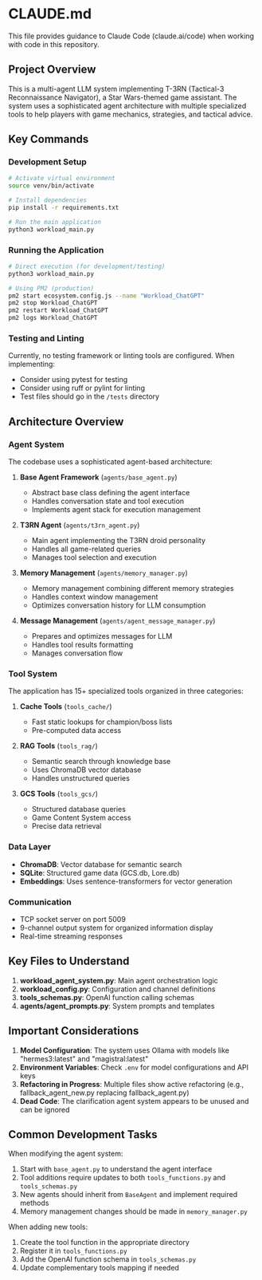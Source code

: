 # CLAUDE.md

This file provides guidance to Claude Code (claude.ai/code) when working with code in this repository.

## Project Overview

This is a multi-agent LLM system implementing T-3RN (Tactical-3 Reconnaissance Navigator), a Star Wars-themed game assistant. The system uses a sophisticated agent architecture with multiple specialized tools to help players with game mechanics, strategies, and tactical advice.

## Key Commands

### Development Setup
```bash
# Activate virtual environment
source venv/bin/activate

# Install dependencies
pip install -r requirements.txt

# Run the main application
python3 workload_main.py
```

### Running the Application
```bash
# Direct execution (for development/testing)
python3 workload_main.py

# Using PM2 (production)
pm2 start ecosystem.config.js --name "Workload_ChatGPT"
pm2 stop Workload_ChatGPT
pm2 restart Workload_ChatGPT
pm2 logs Workload_ChatGPT
```

### Testing and Linting
Currently, no testing framework or linting tools are configured. When implementing:
- Consider using pytest for testing
- Consider using ruff or pylint for linting
- Test files should go in the `/tests` directory

## Architecture Overview

### Agent System
The codebase uses a sophisticated agent-based architecture:

1. **Base Agent Framework** (`agents/base_agent.py`)
   - Abstract base class defining the agent interface
   - Handles conversation state and tool execution
   - Implements agent stack for execution management

2. **T3RN Agent** (`agents/t3rn_agent.py`)
   - Main agent implementing the T3RN droid personality
   - Handles all game-related queries
   - Manages tool selection and execution

3. **Memory Management** (`agents/memory_manager.py`)
   - Memory management combining different memory strategies
   - Handles context window management
   - Optimizes conversation history for LLM consumption

4. **Message Management** (`agents/agent_message_manager.py`)
   - Prepares and optimizes messages for LLM
   - Handles tool results formatting
   - Manages conversation flow

### Tool System
The application has 15+ specialized tools organized in three categories:

1. **Cache Tools** (`tools_cache/`)
   - Fast static lookups for champion/boss lists
   - Pre-computed data access

2. **RAG Tools** (`tools_rag/`)
   - Semantic search through knowledge base
   - Uses ChromaDB vector database
   - Handles unstructured queries

3. **GCS Tools** (`tools_gcs/`)
   - Structured database queries
   - Game Content System access
   - Precise data retrieval

### Data Layer
- **ChromaDB**: Vector database for semantic search
- **SQLite**: Structured game data (GCS.db, Lore.db)
- **Embeddings**: Uses sentence-transformers for vector generation

### Communication
- TCP socket server on port 5009
- 9-channel output system for organized information display
- Real-time streaming responses

## Key Files to Understand

1. **workload_agent_system.py**: Main agent orchestration logic
2. **workload_config.py**: Configuration and channel definitions
3. **tools_schemas.py**: OpenAI function calling schemas
4. **agents/agent_prompts.py**: System prompts and templates

## Important Considerations

1. **Model Configuration**: The system uses Ollama with models like "hermes3:latest" and "magistral:latest"
2. **Environment Variables**: Check `.env` for model configurations and API keys
3. **Refactoring in Progress**: Multiple files show active refactoring (e.g., fallback_agent_new.py replacing fallback_agent.py)
4. **Dead Code**: The clarification agent system appears to be unused and can be ignored

## Common Development Tasks

When modifying the agent system:
1. Start with `base_agent.py` to understand the agent interface
2. Tool additions require updates to both `tools_functions.py` and `tools_schemas.py`
3. New agents should inherit from `BaseAgent` and implement required methods
4. Memory management changes should be made in `memory_manager.py`

When adding new tools:
1. Create the tool function in the appropriate directory
2. Register it in `tools_functions.py`
3. Add the OpenAI function schema in `tools_schemas.py`
4. Update complementary tools mapping if needed